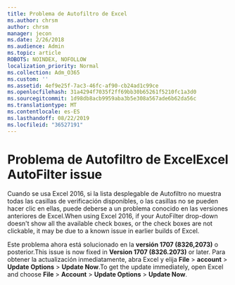 ```yaml
---
title: Problema de Autofiltro de Excel
ms.author: chrsm
author: chrsm
manager: jecon
ms.date: 2/26/2018
ms.audience: Admin
ms.topic: article
ROBOTS: NOINDEX, NOFOLLOW
localization_priority: Normal
ms.collection: Adm_O365
ms.custom: ''
ms.assetid: 4ef9e25f-7ac3-46fc-af90-cb24ad1c99ce
ms.openlocfilehash: 31a4294f7035f2ff69bb30b65261f5210fc1a3d0
ms.sourcegitcommit: 1d98db8acb9959aba3b5e308a567ade6b62da56c
ms.translationtype: MT
ms.contentlocale: es-ES
ms.lasthandoff: 08/22/2019
ms.locfileid: "36527191"
---
```

# <a name="excel-autofilter-issue"></a><span data-ttu-id="e26cb-102">Problema de Autofiltro de Excel</span><span class="sxs-lookup"><span data-stu-id="e26cb-102">Excel AutoFilter issue</span></span>

<span data-ttu-id="e26cb-103">Cuando se usa Excel 2016, si la lista desplegable de Autofiltro no muestra todas las casillas de verificación disponibles, o las casillas no se pueden hacer clic en ellas, puede deberse a un problema conocido en las versiones anteriores de Excel.</span><span class="sxs-lookup"><span data-stu-id="e26cb-103">When using Excel 2016, if your AutoFilter drop-down doesn't show all the available check boxes, or the check boxes are not clickable, it may be due to a known issue in earlier builds of Excel.</span></span> 
  
<span data-ttu-id="e26cb-104">Este problema ahora está solucionado en la **versión 1707 (8326,2073)** o posterior.</span><span class="sxs-lookup"><span data-stu-id="e26cb-104">This issue is now fixed in **Version 1707 (8326.2073)** or later.</span></span> <span data-ttu-id="e26cb-105">Para obtener la actualización inmediatamente, abra Excel y elija **File** \> **account** \> **Update Options** \> **Update Now**.</span><span class="sxs-lookup"><span data-stu-id="e26cb-105">To get the update immediately, open Excel and choose **File** \> **Account** \> **Update Options** \> **Update Now**.</span></span>
  

